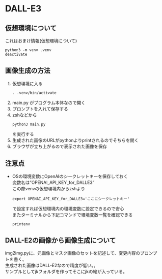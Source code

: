 # DALL-E3
## 仮想環境について
これはおまけ情報(仮想環境について)
```
python3 -m venv .venv
deactivate
```
## 画像生成の方法
1. 仮想環境に入る  
    ```
    . .venv/bin/activate
    ```
1. main.py がプログラム本体なので開く
1. プロンプトを入れて保存する
1. zshなどから
    ```
    python3 main.py
    ```
    を実行する
1. 生成された画像のURLがpythonよりprintされるのでそちらを開く
1. ブラウザが立ち上がるので表示された画像を保存

## 注意点
- OSの環境変数にOpenAIのシークレットキーを保存しておく  
変数名は”OPENAI_API_KEY_for_DALLE3”  
この際venvの仮想環境内からzshより
    ```
    export OPENAI_API_KEY_for_DALLE3='ここにシークレットキー'
    ```
    で設定すれば仮想環境内の環境変数に設定できるので安心  
    またターミナルから下記コマンドで環境変数一覧を確認できる
    ```
    printenv
    ```
## DALL-E2の画像から画像生成について
img2img.pyに、元画像とマスク画像のセットを記述して、変更内容のプロンプトを書く。  
生成された画像はDALL-E2なので精度が低い。。  
サンプルとしてjkフォルダを作ってそこにjkの絵が入っている。